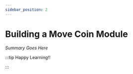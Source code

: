 ```yaml
---
sidebar_position: 2
---
```


# Building a Move Coin Module

_Summary Goes Here_

:::tip Happy Learning!!

<QuestButton text="Go To Quest" link="https://app.stackup.dev/quest_page/building-a-move-coin-module" />

:::
